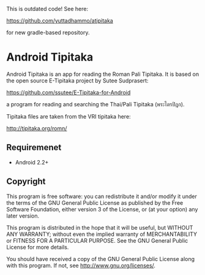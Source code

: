 This is outdated code! See here:

https://github.com/yuttadhammo/atipitaka

for new gradle-based repository.

Android Tipitaka
==================

Android Tipitaka is an app for reading the Roman Pali Tipitaka.  It is based on the open source E-Tipitaka project by Sutee Sudprasert:

https://github.com/ssutee/E-Tipitaka-for-Android

a program for reading and searching the Thai/Pali Tipitaka (พระไตรปิฎก).

Tipitaka files are taken from the VRI tipitaka here:

http://tipitaka.org/romn/

Requiremenet
------------
* Android 2.2+

Copyright
------------

This program is free software: you can redistribute it and/or modify
it under the terms of the GNU General Public License as published by
the Free Software Foundation, either version 3 of the License, or
(at your option) any later version.

This program is distributed in the hope that it will be useful,
but WITHOUT ANY WARRANTY; without even the implied warranty of
MERCHANTABILITY or FITNESS FOR A PARTICULAR PURPOSE.  See the
GNU General Public License for more details.

You should have received a copy of the GNU General Public License
along with this program.  If not, see <http://www.gnu.org/licenses/>.
